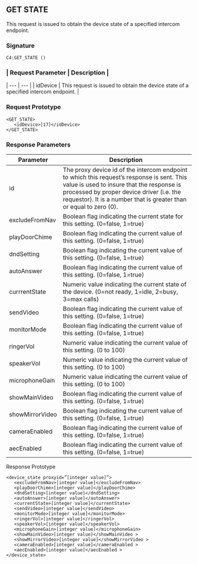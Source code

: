 ## GET STATE

This request is issued to obtain the device state of a specified intercom endpoint. 


### Signature

`C4:GET_STATE ()`


### | Request Parameter | Description |
| --- | --- |
| idDevice | This request is issued to obtain the device state of a specified intercom endpoint. |


### Request Prototype

```
<GET_STATE>
   <idDevice>[17]</idDevice>
</GET_STATE>
```


### Response Parameters

| Parameter | Description |
| --- | --- |
| id | The proxy device id of the intercom endpoint to which this request’s response is sent. This value is used to insure that the response is processed by proper device driver (i.e. the requestor). It is a number that is greater than or equal to zero (0). |
| excludeFromNav | Boolean flag indicating the current state for this setting. (0=false, 1=true) |
| playDoorChime | Boolean flag indicating the current value of this setting. (0=false, 1=true) |
| dndSetting |Boolean flag indicating the current value of this setting. (0=false, 1=true) |
| autoAnswer | Boolean flag indicating the current value of this setting. (0=false, 1=true) |
| currrentState | Numeric value indicating the current state of the device. (0=not ready, 1=idle, 2=busy, 3=max calls) |
| sendVideo | Boolean flag indicating the current value of this setting. (0=false, 1=true) |
| monitorMode | Boolean flag indicating the current value of this setting. (0=false, 1=true) |
| ringerVol | Numeric value indicating the current value of this setting. (0 to 100) |
| speakerVol | Numeric value indicating the current value of this setting. (0 to 100) |
| microphoneGain | Numeric value indicating the current value of this setting. (0 to 100) |
| showMainVideo | Boolean flag indicating the current value of this setting. (0=false, 1=true) |
| showMirrorVideo | Boolean flag indicating the current value of this setting. (0=false, 1=true) |
| cameraEnabled  |Boolean flag indicating the current value of this setting. (0=false, 1=true) |
| aecEnabled | Boolean flag indicating the current value of this setting. (0=false, 1=true) |



Response Prototype

```
<device_state proxyid=”[integer value]”>
   <excludeFromNav>[integer value]</excludeFromNav>
   <playDoorChime>[integer value]</playDoorChime>
   <dndSetting>[integer value]</dndSetting>
   <autoAnswer>[integer value]</autoAnswer>
   <currentState>[integer value]</currentState>
   <sendVideo>[integer value]</sendVideo>
   <monitorMode>[integer value]</monitorMode>
   <ringerVol>[integer value]</ringerVol>
   <speakerVol>[integer value]</speakerVol>
   <microphoneGain>[integer value]</microphoneGain>
   <showMainVideo>[integer value]</showMainVideo >
   <showMirrorVideo>[integer value]</showMirrorVideo >
   <cameraEnabled>[integer value]</cameraEnabled >
   <aecEnabled>[integer value]</aecEnabled >
</device_state> 
```

